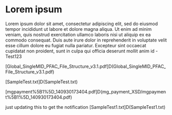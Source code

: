 # Lorem ipsum

Lorem ipsum dolor sit amet, consectetur adipiscing elit, sed do eiusmod tempor incididunt ut labore et dolore magna aliqua. Ut enim ad minim veniam, quis nostrud exercitation ullamco laboris nisi ut aliquip ex ea commodo consequat. Duis aute irure dolor in reprehenderit in voluptate velit esse cillum dolore eu fugiat nulla pariatur. Excepteur sint occaecat cupidatat non proident, sunt in culpa qui officia deserunt mollit anim id - Test123

[Global_SingleMID_PFAC_File_Structure_v3.1.pdf]D(Global_SingleMID_PFAC_File_Structure_v3.1.pdf)

[SampleTest.txt]D(SampleTest.txt)

[mgpayment%5B1%5D_140930173404.pdf]D(mg_payment_XSD/mgpayment%5B1%5D_140930173404.pdf)


just updating this to get the notification
[SampleTest1.txt]D(SampleTest1.txt)


